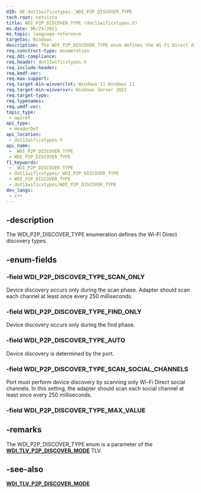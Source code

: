 ```yaml
---
UID: NE:dot11wificxtypes._WDI_P2P_DISCOVER_TYPE
tech.root: netvista
title: WDI_P2P_DISCOVER_TYPE (dot11wificxtypes.h)
ms.date: 06/24/2021
ms.topic: language-reference
targetos: Windows
description: The WDI_P2P_DISCOVER_TYPE enum defines the Wi-Fi Direct discovery types.
req.construct-type: enumeration
req.ddi-compliance: 
req.header: dot11wificxtypes.h
req.include-header: 
req.kmdf-ver: 
req.max-support: 
req.target-min-winverclnt: Windows 11 Windows 11
req.target-min-winversvr: Windows Server 2022
req.target-type: 
req.typenames: 
req.umdf-ver: 
topic_type:
 - apiref
api_type:
 - HeaderDef
api_location:
 - dot11wificxtypes.h
api_name:
 - _WDI_P2P_DISCOVER_TYPE
 - WDI_P2P_DISCOVER_TYPE
f1_keywords:
 - _WDI_P2P_DISCOVER_TYPE
 - dot11wificxtypes/_WDI_P2P_DISCOVER_TYPE
 - WDI_P2P_DISCOVER_TYPE
 - dot11wificxtypes/WDI_P2P_DISCOVER_TYPE
dev_langs:
 - c++
---
```


## -description

The WDI_P2P_DISCOVER_TYPE enumeration defines the Wi-Fi Direct discovery types.

## -enum-fields

### -field WDI_P2P_DISCOVER_TYPE_SCAN_ONLY

Device discovery occurs only during the scan phase. Adapter should scan each channel at least once every 250 milliseconds.

### -field WDI_P2P_DISCOVER_TYPE_FIND_ONLY

Device discovery occurs only during the find phase.

### -field WDI_P2P_DISCOVER_TYPE_AUTO

Device discovery is determined by the port.

### -field WDI_P2P_DISCOVER_TYPE_SCAN_SOCIAL_CHANNELS

Port must perform device discovery by scanning only Wi-Fi Direct social channels. In this setting, the adapter should scan each social channel at least once every 250 milliseconds.

### -field WDI_P2P_DISCOVER_TYPE_MAX_VALUE

## -remarks

The WDI_P2P_DISCOVER_TYPE enum is a parameter of the [**WDI_TLV_P2P_DISCOVER_MODE**](/windows-hardware/drivers/netcx/wdi-tlv-p2p-discover-mode) TLV. 

## -see-also

[**WDI_TLV_P2P_DISCOVER_MODE**](/windows-hardware/drivers/netcx/wdi-tlv-p2p-discover-mode)